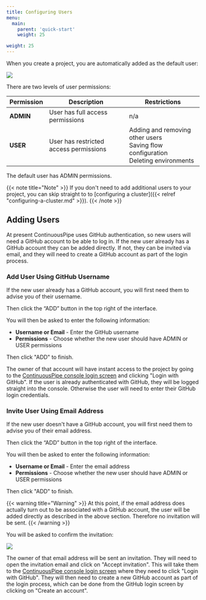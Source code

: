 ```yaml
---
title: Configuring Users
menu:
  main:
    parent: 'quick-start'
    weight: 25

weight: 25
---
```


When you create a project, you are automatically added as the default user:

![](/images/quick-start/project-users-overview-default-user.png)

There are two levels of user permissions:

Permission | Description                            | Restrictions
-----------|----------------------------------------|-----------------------
**ADMIN**  | User has full access permissions       | n/a
**USER**   | User has restricted access permissions | Adding and removing other users <br/> Saving flow configuration <br /> Deleting environments

The default user has ADMIN permissions. 

{{< note title="Note" >}}
If you don't need to add additional users to your project, you can skip straight to to [configuring a cluster]({{< relref "configuring-a-cluster.md" >}}).
{{< /note >}}

## Adding Users

At present ContinuousPipe uses GitHub authentication, so new users will need a GitHub account to be able to log in. If the new user already has a GitHub account they can be added directly. If not, they can be invited via email, and they will need to create a GitHub account as part of the login process.

### Add User Using GitHub Username

If the new user already has a GitHub account, you will first need them to advise you of their username. 

Then click the “ADD” button in the top right of the interface.

You will then be asked to enter the following information:

* **Username or Email** - Enter the GitHub username
* **Permissions** - Choose whether the new user should have ADMIN or USER permissions

Then click "ADD" to finish.

The owner of that account will have instant access to the project by going to the [ContinuousPipe console login screen](https://your-ui.example.com/) and clicking "Login with GitHub". If the user is already authenticated with GitHub, they will be logged straight into the console. Otherwise the user will need to enter their GitHub login credentials.

### Invite User Using Email Address 

If the new user doesn't have a GitHub account, you will first need them to advise you of their email address. 

Then click the “ADD” button in the top right of the interface.

You will then be asked to enter the following information:

* **Username or Email** - Enter the email address
* **Permissions** - Choose whether the new user should have ADMIN or USER permissions

Then click "ADD" to finish. 

{{< warning title="Warning" >}}
At this point, if the email address does actually turn out to be associated with a GitHub account, the user will be added directly as described in the above section. Therefore no invitation will be sent.
{{< /warning >}}

You will be asked to confirm the invitation:

![](/images/quick-start/project-users-add-user-email-confirm-invite.png)

The owner of that email address will be sent an invitation. They will need to open the invitation email and click on "Accept invitation". This will take them to the [ContinuousPipe console login screen](https://your-ui.example.com/) where they need to click "Login with GitHub". They will then need to create a new GitHub account as part of the login process, which can be done from the GitHub login screen by clicking on "Create an account".
